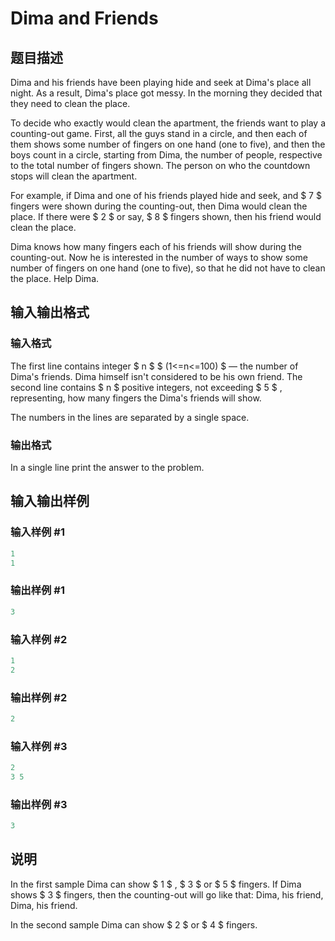 # Dima and Friends

## 题目描述

Dima and his friends have been playing hide and seek at Dima's place all night. As a result, Dima's place got messy. In the morning they decided that they need to clean the place.

To decide who exactly would clean the apartment, the friends want to play a counting-out game. First, all the guys stand in a circle, and then each of them shows some number of fingers on one hand (one to five), and then the boys count in a circle, starting from Dima, the number of people, respective to the total number of fingers shown. The person on who the countdown stops will clean the apartment.

For example, if Dima and one of his friends played hide and seek, and $ 7 $ fingers were shown during the counting-out, then Dima would clean the place. If there were $ 2 $ or say, $ 8 $ fingers shown, then his friend would clean the place.

Dima knows how many fingers each of his friends will show during the counting-out. Now he is interested in the number of ways to show some number of fingers on one hand (one to five), so that he did not have to clean the place. Help Dima.

## 输入输出格式

### 输入格式

The first line contains integer $ n $ $ (1<=n<=100) $ — the number of Dima's friends. Dima himself isn't considered to be his own friend. The second line contains $ n $ positive integers, not exceeding $ 5 $ , representing, how many fingers the Dima's friends will show.

The numbers in the lines are separated by a single space.

### 输出格式

In a single line print the answer to the problem.

## 输入输出样例

### 输入样例 #1

```cpp
1
1

```
### 输出样例 #1

```cpp
3

```
### 输入样例 #2

```cpp
1
2

```
### 输出样例 #2

```cpp
2

```
### 输入样例 #3

```cpp
2
3 5

```
### 输出样例 #3

```cpp
3

```
## 说明

In the first sample Dima can show $ 1 $ , $ 3 $ or $ 5 $ fingers. If Dima shows $ 3 $ fingers, then the counting-out will go like that: Dima, his friend, Dima, his friend.

In the second sample Dima can show $ 2 $ or $ 4 $ fingers.

